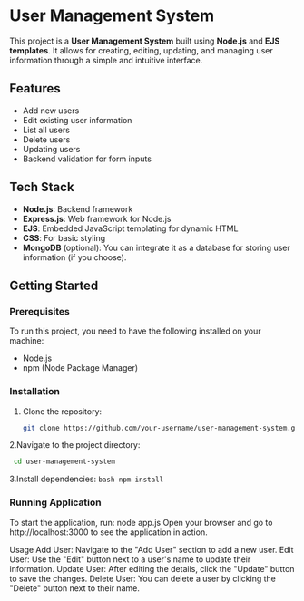 # User Management System

This project is a **User Management System** built using **Node.js** and **EJS templates**. It allows for creating, editing, updating, and managing user information through a simple and intuitive interface.

## Features
- Add new users
- Edit existing user information
- List all users
- Delete users
- Updating users
- Backend validation for form inputs

## Tech Stack
- **Node.js**: Backend framework
- **Express.js**: Web framework for Node.js
- **EJS**: Embedded JavaScript templating for dynamic HTML
- **CSS**: For basic styling
- **MongoDB** (optional): You can integrate it as a database for storing user information (if you choose).


## Getting Started

### Prerequisites
To run this project, you need to have the following installed on your machine:
- Node.js
- npm (Node Package Manager)

### Installation

1. Clone the repository:
   ```bash
   git clone https://github.com/your-username/user-management-system.git
   ```
   
   
2.Navigate to the project directory:
   ```bash
    cd user-management-system
   ```
3.Install dependencies:
    ```bash
   npm install
    ```

### Running Application
To start the application, run:
node app.js
Open your browser and go to http://localhost:3000 to see the application in action.


Usage
Add User: Navigate to the "Add User" section to add a new user.
Edit User: Use the "Edit" button next to a user's name to update their information.
Update User: After editing the details, click the "Update" button to save the changes.
Delete User: You can delete a user by clicking the "Delete" button next to their name.




